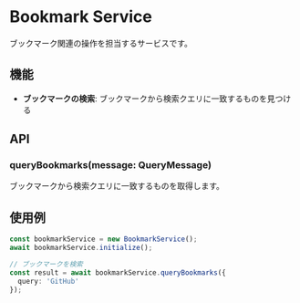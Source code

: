 # Bookmark Service

ブックマーク関連の操作を担当するサービスです。

## 機能

- **ブックマークの検索**: ブックマークから検索クエリに一致するものを見つける

## API

### queryBookmarks(message: QueryMessage)
ブックマークから検索クエリに一致するものを取得します。

## 使用例

```typescript
const bookmarkService = new BookmarkService();
await bookmarkService.initialize();

// ブックマークを検索
const result = await bookmarkService.queryBookmarks({
  query: 'GitHub'
});
```
